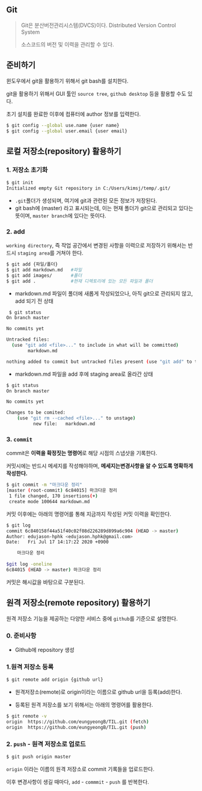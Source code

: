 ## Git

> Git은 분산버전관리시스템(DVCS)이다. Distributed Version Control System
>
> 소스코드의 버전 및 이력을 관리할 수 있다.



## 준비하기

윈도우에서 git을 활용하기 위해서 git bash를 설치한다.

git을 활용하기 위해서 GUI 툴인 `source tree`, `github desktop` 등을 활용할 수도 있다.

초기 설치를 완료한 이후에 컴퓨터에 author 정보를 입력한다.



```bash
$ git config --global use.name {user name}
$ git config --global user.email {user email}
```



## 로컬 저장소(repository) 활용하기

### 1. 저장소 초기화

```bash
$ git init
Initialized empty Git repository in C:/Users/kimsj/temp/.git/
```

- `.git`폴더가 생성되며, 여기에 git과 관련된 모든 정보가 저장된다.
- git bash에 (master) 라고 표시되는데, 이는 현재 폴더가 git으로 관리되고 있다는 뜻이며, `master branch`에 있다는 뜻이다.

### 2. add

`working directory`, 즉 작업 공간에서 변경된 사항을 이력으로 저장하기 위해서는 반드시 `staging area`를 거쳐야 한다. 

```bash
$ git add {파일/폴더}
$ git add markdown.md	#파일
$ git add images/		#폴더
$ git add .				#현재 디렉토리에 있는 모든 파일과 폴더
```

- markdown.md 파일이 폴더에 새롭게 작성되었으나, 아직 git으로 관리되지 않고, add 되기 전 상태

```bash
 $ git status 
On branch master

No commits yet

Untracked files:
  (use "git add <file>..." to include in what will be committed)
        markdown.md

nothing added to commit but untracked files present (use "git add" to track)

```

- markdown.md 파일을 add 후에 staging area로 올라간 상태

```bash
$ git status
On branch master

No commits yet

Changes to be comited:
	(use "git rm --cached <file>..." to unstage)
		  new file:   markdown.md
```

  ### 3. `commit`

commit은 **이력을 확정짓는 명령어**로 해당 시점의 스냅샷을 기록한다.

커밋시에는 반드시 메세지를 작성해야하며, **메세지는변경사항을 알 수 있도록 명확하게 작성한다.** 

```bash
$ git commit -m "마크다운 정리"
[master (root-commit) 6c84015] 마크다운 정리
 1 file changed, 170 insertions(+)
 create mode 100644 markdown.md
```

커밋 이후에는 아래의 명령어를 통해 지금까지 작성된 커밋 이력을 확인한다.

```bash
$ git log
commit 6c840158f44a51f40c02f08d226289d899a6c904 (HEAD -> master)
Author: edujason-hphk <edujason.hphk@gmail.com>
Date:   Fri Jul 17 14:17:22 2020 +0900

    마크다운 정리
    
$git log -oneline
6c84015 (HEAD -> master) 마크다운 정리
```

커밋은 해시값을 바탕으로 구분된다.



## 원격 저장소(remote repository) 활용하기

원격 저장소 기능을 제공하는 다양한 서비스 중에 `github`를 기준으로 설명한다.

### 0. 준비사항

- Github에 repository 생성



### 1.원격 저장소 등록

```bash
$ git remote add origin {github url}
```

- 원격저장소(remote)로 origin이라는 이름으로 github url을 등록(add)한다.

- 등록된 원격 저장소를 보기 위해서는 아래의 명령어를 활용한다.

 ```bash
$ git remote -v  
origin  https://github.com/eungyeongB/TIL.git (fetch)
origin  https://github.com/eungyeongB/TIL.git (push)
 ```



### 2. `push` - 원격 저장소로 업로드

```bash
$ git push origin master
```

`origin` 이라는 이름의 원격 저장소로 commit 기록들을 업로드한다.

이후 변경사항이 생길 때마다,  `add` - `commmit` - `push` 를 반복한다. 


